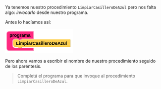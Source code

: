 Ya tenemos nuestro procedimiento `LimpiarCasilleroDeAzul` pero nos falta algo: _invocarlo_ desde nuestro programa.

Antes lo hacíamos así:

<img src="https://raw.githubusercontent.com/MumukiProject/mumuki-guia-gobstones-primeros-textos/master/assets/invocacion_1566327466996.png" alt="invocacion_1566327466996.png" width="auto" height="auto">

Pero ahora vamos a escribir el nombre de nuestro procedimiento seguido de los paréntesis.

> Completá el programa para que invoque al procedimiento `LimpiarCasilleroDeAzul`.
